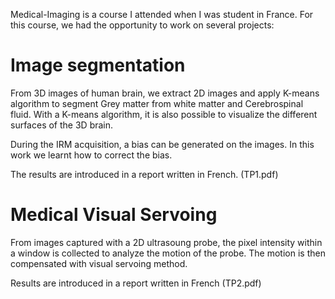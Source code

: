 Medical-Imaging is a course I attended when I was student in France.
For this course, we had the opportunity to work on several projects:

# Image segmentation

From 3D images of human brain, we extract 2D images and apply K-means algorithm to segment Grey matter from white matter and Cerebrospinal fluid.
With a K-means algorithm, it is also possible to visualize the different surfaces of the 3D brain.

During the IRM acquisition, a bias can be generated on the images. In this work we learnt how to correct the bias.

The results are introduced in a report written in French. (TP1.pdf)

# Medical Visual Servoing

From images captured with a 2D ultrasoung probe, the pixel intensity within a window is collected to analyze the motion of the probe.
The motion is then compensated with visual servoing method.

Results are introduced in a report written in French (TP2.pdf)
